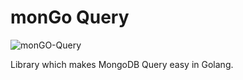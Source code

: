 # monGo Query

![monGO-Query](https://github.com/sourcefellows/mongo-query/actions/workflows/go.yml/badge.svg)

Library which makes MongoDB Query easy in Golang.
